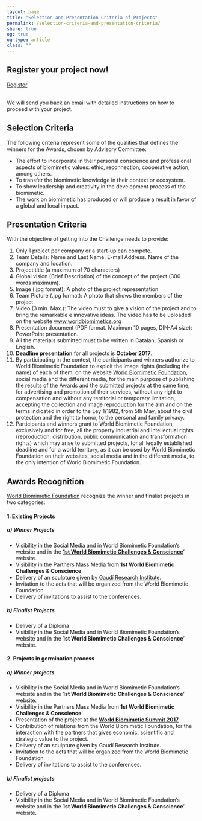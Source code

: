 ```yaml
---
layout: page
title: "Selection and Presentation Criteria of Projects" 
permalink: /selection-criteria-and-presentation-criteria/
share: true
og: true
og-type: article
class: ""
---
```


<section class="section overlay overlay-clr bg-cover bg4 light-text align-center">
<div class="container">
<h2>Register your <strong>project</strong> now!</h2>

<a href="mailto:info@biomimeticchallengesandawards.com?subject=I%20want%20further%20information%20on%20WBChA%20Projects%20registration&amp;body=To%20whom%20it%20may%20concern%3A%20I%20want%20further%20information%20on%20WBChA%20Projects%20registration.%20Thanks%20a%20lot" class="btn btn-lg btn-outline">Register</a>
<br />
<br />
<p>We will send you back an email with detailed instructions on how to proceed with your project.</p>
</div>
</section>

Selection Criteria
-----

The following criteria represent some of the qualities that defines the winners for the Awards, chosen by Advisory Committee:

- The effort to incorporate in their personal conscience and professional aspects of biomimetic values: ethic, reconnection, cooperative action, among others.
- To transfer the biomimetic knowledge in their context or ecosystem.
- To show leadership and creativity in the development process of the biomimetic.
- The work on biomimetic has produced or will produce a result in favor of a global and local impact.

Presentation Criteria
-----

With the objective of getting into the Challenge needs to provide:

1. Only 1 project per company or a start-up can compete.
2. Team Details: Name and Last Name. E-mail Address. Name of the company and location.
3. Project title (a maximum of 70 characters)
4. Global vision (Brief Description) of the concept of the project (300 words maximum).
5. Image (.jpg format): A photo of the project representation
6. Team Picture (.jpg format): A photo that shows the members of the project.
7. Video (3 min. Max.): The video must to give a vision of the project and to bring the remarkable e innovative ideas. The video has to be uploaded on the website www.worldbiomimetics.org
8. Presentation document (PDF format. Maximum 10 pages, DIN-A4 size): PowerPoint presentation. 
9. All the materials submitted must to be written in Catalan, Spanish or English.
10. **Deadline presentation** for all projects is **October 2017**.
11. By participating in the contest, the participants and winners authorize to World Biomimetic Foundation to exploit the image rights (including the name) of each of them, on the website [World Biomimetic Foundation](http://www.worldbiomimetic.org/), social media and the different media, for the main purpose of publishing the results of the Awards and the submitted projects at the same time, for advertising and promotion of their services, without any right to compensation and without any territorial or temporary limitation, accepting the collection and image reproduction for the aim and on the terms indicated in order to the Ley 1/1982, from 5th May, about the civil protection and the right to honor, to the personal and family privacy.
12. Participants and winners grant to World Biomimetic Foundation, exclusively and for free, all the property industrial and intellectual rights (reproduction, distribution, public communication and transformation rights) which may arise to submitted projects, for all legally established deadline and for a world territory, as it can be used by World Biomimetic Foundation on their websites, social media and in the different media, to the only intention of World Biomimetic Foundation.

Awards Recognition
-----

[World Biomimetic Foundation](http://www.worldbiomimetic.org/) recognize the winner and finalist projects in two categories:

#### 1. Existing Projects

##### a) Winner Projects 
		
- Visibility in the Social Media and in World Biomimetic Foundation’s website and in the **[1st World Biomimetic Challenges & Conscience](/)**’ website.
- Visibility in the Partners Mass Media from **1st World Biomimetic Challenges & Conscience**.
- Delivery of an sculpture given by [Gaudí Research Institute](http://www.tgaudiri.org/index.php/qui-som).
- Invitation to the acts that will be organized from the World Biomimetic Foundation
- Delivery of invitations to assist to the conferences.

##### b) Finalist Projects

- Delivery of a Diploma
- Visibility in the Social Media and in World Biomimetic Foundation’s website and in the **1st World Biomimetic Challenges & Conscience**’ website.

#### 2. Projects in germination process

##### a) Winner projects

- Visibility in the Social Media and in World Biomimetic Foundation’s website and in the **1st World Biomimetic Challenges & Conscience**’ website.
- Visibility in the Partners Mass Media from **1st World Biomimetic Challenges & Conscience**.
- Presentation of the project at the **[World Biomimetic Summit 2017](/#summit17)**
- Contribution of relations from the World Biomimetic Foundation, for the interaction with the partners that gives economic, scientific and strategic value to the project.
- Delivery of an sculpture given by Gaudí Research Institute.
- Invitation to the acts that will be organized from the World Biomimetic Foundation
- Delivery of invitations to assist to the conferences.

##### b) Finalist projects

- Delivery of a Diploma
- Visibility in the Social Media and in World Biomimetic Foundation’s website and in the **1st World Biomimetic Challenges & Conscience**’ website.
